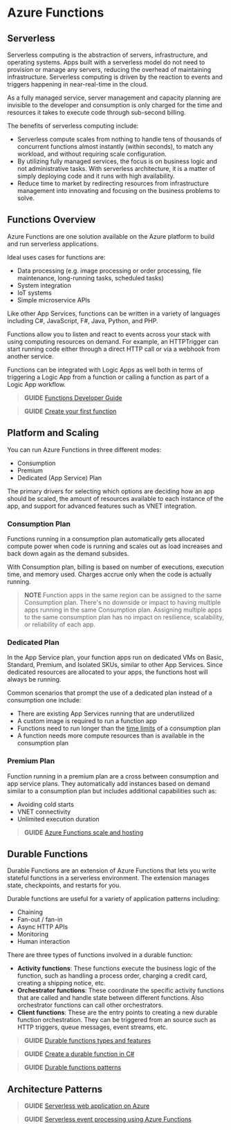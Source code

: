 # Azure Functions

## Serverless

Serverless computing is the abstraction of servers, infrastructure, and operating systems. Apps built with a serverless model do not need to provision or manage any servers, reducing the overhead of maintaining infrastructure. Serverless computing is driven by the reaction to events and triggers happening in near-real-time in the cloud.

As a fully managed service, server management and capacity planning are invisible to the developer and consumption is only charged for the time and resources it takes to execute code through sub-second billing.

The benefits of serverless computing include:
* Serverless compute scales from nothing to handle tens of thousands of concurrent functions almost instantly (within seconds), to match any workload, and without requiring scale configuration.
* By utilizing fully managed services, the focus is on business logic and not administrative tasks. With serverless architecture, it is a matter of simply deploying code and it runs with high availability.
* Reduce time to market by redirecting resources from infrastructure management into innovating and focusing on the business problems to solve.

## Functions Overview

Azure Functions are one solution available on the Azure platform to build and run serverless applications.

Ideal uses cases for functions are:
* Data processing (e.g. image processing or order processing, file maintenance, long-running tasks, scheduled tasks)
* System integration
* IoT systems
* Simple microservice APIs

Like other App Services, functions can be written in a variety of languages including C#, JavaScript, F#, Java, Python, and PHP. 

Functions allow you to listen and react to events across your stack with using computing resources on demand. For example, an HTTPTrigger can start running code either through a direct HTTP call or via a webhook from another service.

Functions can be integrated with Logic Apps as well both in terms of triggering a Logic App from a function or calling a function as part of a Logic App workflow.

> **GUIDE** [Functions Developer Guide](https://docs.microsoft.com/en-us/azure/azure-functions/functions-reference)

> **GUIDE** [Create your first function](https://docs.microsoft.com/en-us/azure/azure-functions/functions-create-first-azure-function)

## Platform and Scaling

You can run Azure Functions in three different modes:
* Consumption
* Premium
* Dedicated (App Service) Plan

The primary drivers for selecting which options are deciding how an app should be scaled, the amount of resources available to each instance of the app, and support for advanced features such as VNET integration.

### Consumption Plan

Functions running in a consumption plan automatically gets allocated compute power when code is running and scales out as load increases and back down again as the demand subsides.

With Consumption plan, billing is based on number of executions, execution time, and memory used. Charges accrue only when the code is actually running.

> **NOTE**
Function apps in the same region can be assigned to the same Consumption plan. There's no downside or impact to having multiple apps running in the same Consumption plan. Assigning multiple apps to the same consumption plan has no impact on resilience, scalability, or reliability of each app.

### Dedicated Plan

In the App Service plan, your function apps run on dedicated VMs on Basic, Standard, Premium, and Isolated SKUs, similar to other App Services. Since dedicated resources are allocated to your apps, the functions host will always be running.

Common scenarios that prompt the use of a dedicated plan instead of a consumption one include:
* There are existing App Services running that are underutilized
* A custom image is required to run a function app
* Functions need to run longer than the [time limits](https://docs.microsoft.com/en-us/azure/azure-functions/functions-scale#timeout) of a consumption plan
* A function needs more compute resources than is available in the consumption plan

### Premium Plan

Function running in a premium plan are a cross between consumption and app service plans. They automatically add instances based on demand similar to a consumption plan but includes additional capabilities such as:
* Avoiding cold starts
* VNET connectivity
* Unlimited execution duration

> **GUIDE** [Azure Functions scale and hosting](https://docs.microsoft.com/en-us/azure/azure-functions/functions-scale)

## Durable Functions

Durable Functions are an extension of Azure Functions that lets you write stateful functions in a serverless environment. The extension manages state, checkpoints, and restarts for you.

Durable functions are useful for a variety of application patterns including:
* Chaining
* Fan-out / fan-in
* Async HTTP APIs
* Monitoring
* Human interaction

There are three types of functions involved in a durable function:
* **Activity functions**: These functions execute the business logic of the function, such as handling a process order, charging a credit card, creating a shipping notice, etc.
* **Orchestrator functions**: These coordinate the specific activity functions that are called and handle state between different functions. Also orchestrator functions can call other orchestrators.
* **Client functions**: These are the entry points to creating a new durable function orchestration. They can be triggered from an source such as HTTP triggers, queue messages, event streams, etc.

> **GUIDE** [Durable functions types and features](https://docs.microsoft.com/en-us/azure/azure-functions/durable/durable-functions-types-features-overview)

> **GUIDE** [Create a durable function in C#](https://docs.microsoft.com/en-us/azure/azure-functions/durable/durable-functions-create-first-csharp)

> **GUIDE** [Durable functions patterns](https://docs.microsoft.com/en-us/azure/azure-functions/durable/durable-functions-concepts)

## Architecture Patterns

> **GUIDE** [Serverless web application on Azure](https://docs.microsoft.com/en-us/azure/architecture/reference-architectures/serverless/web-app)

> **GUIDE** [Serverless event processing using Azure Functions](https://docs.microsoft.com/en-us/azure/architecture/reference-architectures/serverless/event-processing)
